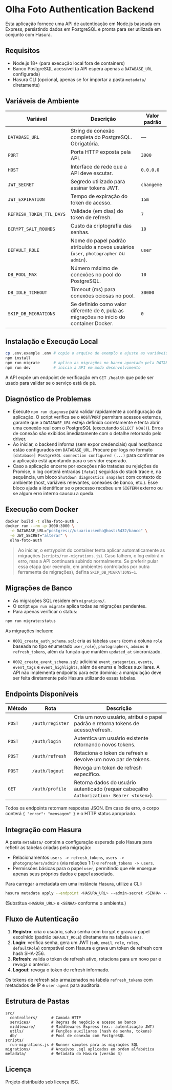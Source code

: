 # Olha Foto Authentication Backend

Esta aplicação fornece uma API de autenticação em Node.js baseada em Express, persistindo dados em PostgreSQL e pronta para ser utilizada em conjunto com Hasura.

## Requisitos

- Node.js 18+ (para execução local fora de containers)
- Banco PostgreSQL acessível (a API espera apenas a `DATABASE_URL` configurada)
- Hasura CLI (opcional, apenas se for importar a pasta `metadata/` diretamente)

## Variáveis de Ambiente

| Variável | Descrição | Valor padrão |
| --- | --- | --- |
| `DATABASE_URL` | String de conexão completa do PostgreSQL. Obrigatória. | — |
| `PORT` | Porta HTTP exposta pela API. | `3000` |
| `HOST` | Interface de rede que a API deve escutar. | `0.0.0.0` |
| `JWT_SECRET` | Segredo utilizado para assinar tokens JWT. | `changeme` |
| `JWT_EXPIRATION` | Tempo de expiração do token de acesso. | `15m` |
| `REFRESH_TOKEN_TTL_DAYS` | Validade (em dias) do token de refresh. | `7` |
| `BCRYPT_SALT_ROUNDS` | Custo da criptografia das senhas. | `10` |
| `DEFAULT_ROLE` | Nome do papel padrão atribuído a novos usuários (`user`, `photographer` ou `admin`). | `user` |
| `DB_POOL_MAX` | Número máximo de conexões no pool do PostgreSQL. | `10` |
| `DB_IDLE_TIMEOUT` | Timeout (ms) para conexões ociosas no pool. | `30000` |
| `SKIP_DB_MIGRATIONS` | Se definido como valor diferente de `0`, pula as migrações no início do container Docker. | `0` |

## Instalação e Execução Local

```bash
cp .env.example .env # copie o arquivo de exemplo e ajuste as variáveis conforme o seu ambiente
npm install
npm run migrate      # aplica as migrações no banco apontado pela DATABASE_URL
npm run dev          # inicia a API em modo desenvolvimento
```

A API expõe um endpoint de verificação em `GET /health` que pode ser usado para validar se o serviço está de pé.

## Diagnóstico de Problemas

- Execute `npm run diagnose` para validar rapidamente a configuração da aplicação. O script verifica se o `HOST`/`PORT` permitem
  acessos externos, garante que a `DATABASE_URL` esteja definida corretamente e tenta abrir uma conexão real com o PostgreSQL
  (executando `SELECT NOW()`). Erros de conexão são exibidos imediatamente com o detalhe retornado pelo driver.
- Ao iniciar, o backend informa (sem expor credenciais) qual host/banco estão configurados em `DATABASE_URL`. Procure por logs no
  formato `[database] PostgreSQL connection configured (...)` para confirmar se a aplicação está apontando para o servidor
  esperado.
- Caso a aplicação encerre por exceções não tratadas ou rejeições de Promise, o log conterá entradas `[fatal]` seguidas do stack
  trace e, na sequência, um bloco `Shutdown diagnostics snapshot` com contexto do ambiente (host, variáveis relevantes, conexões
  de banco, etc.). Esse bloco ajuda a identificar se o processo recebeu um `SIGTERM` externo ou se algum erro interno causou a
  queda.

## Execução com Docker

```bash
docker build -t olha-foto-auth .
docker run --rm -p 3000:3000 \
  -e DATABASE_URL="postgres://usuario:senha@host:5432/banco" \
  -e JWT_SECRET="alterar" \
  olha-foto-auth
```

> Ao iniciar, o entrypoint do container tenta aplicar automaticamente as migrações (`scripts/run-migrations.js`). Caso falhem, o log exibirá
> o erro, mas a API continuará subindo normalmente. Se preferir pular essa etapa (por exemplo, em ambientes controlados por outra ferramenta
> de migrações), defina `SKIP_DB_MIGRATIONS=1`.

## Migrações de Banco

- As migrações SQL residem em `migrations/`.
- O script `npm run migrate` aplica todas as migrações pendentes.
- Para apenas verificar o status:

```bash
npm run migrate:status
```

As migrações incluem:

- `0001_create_auth_schema.sql`: cria as tabelas `users` (com a coluna `role` baseada no tipo enumerado `user_role`), `photographers`, `admins` e `refresh_tokens`, além da função que mantém `updated_at` sincronizado.

- `0002_create_event_schema.sql`: adiciona `event_categories`, `events`, `event_tags` e `event_highlights`, além de enums e índices auxiliares. A API não implementa endpoints para este domínio; a manipulação deve ser feita diretamente pelo Hasura utilizando essas tabelas.

## Endpoints Disponíveis

| Método | Rota | Descrição |
| --- | --- | --- |
| `POST` | `/auth/register` | Cria um novo usuário, atribui o papel padrão e retorna tokens de acesso/refresh. |
| `POST` | `/auth/login` | Autentica um usuário existente retornando novos tokens. |
| `POST` | `/auth/refresh` | Rotaciona o token de refresh e devolve um novo par de tokens. |
| `POST` | `/auth/logout` | Revoga um token de refresh específico. |
| `GET` | `/auth/profile` | Retorna dados do usuário autenticado (requer cabeçalho `Authorization: Bearer <token>`). |

Todos os endpoints retornam respostas JSON. Em caso de erro, o corpo conterá `{ "error": "mensagem" }` e o HTTP status apropriado.

## Integração com Hasura

A pasta `metadata/` contém a configuração esperada pelo Hasura para refletir as tabelas criadas pela migração:

- Relacionamentos `users -> refresh_tokens`, `users -> photographers/admins` (via relações 1:1) e `refresh_tokens -> users`.
- Permissões básicas para o papel `user`, permitindo que ele enxergue apenas seus próprios dados e papel associado.

Para carregar a metadata em uma instância Hasura, utilize a CLI:

```bash
hasura metadata apply --endpoint <HASURA_URL> --admin-secret <SENHA> --project metadata
```

(Substitua `<HASURA_URL>` e `<SENHA>` conforme o ambiente.)

## Fluxo de Autenticação

1. **Registro**: cria o usuário, salva senha com bcrypt e grava o papel escolhido (padrão `DEFAULT_ROLE`) diretamente na tabela `users`.
2. **Login**: verifica senha, gera um JWT (`sub`, `email`, `role`, `roles`, `defaultRole`) compatível com Hasura e grava um token de refresh com hash SHA-256.
3. **Refresh**: valida o token de refresh ativo, rotaciona para um novo par e revoga o anterior.
4. **Logout**: revoga o token de refresh informado.

Os tokens de refresh são armazenados na tabela `refresh_tokens` com metadados de IP e `user-agent` para auditoria.

## Estrutura de Pastas

```
src/
  controllers/      # Camada HTTP
  services/         # Regras de negócio e acesso ao banco
  middleware/       # Middlewares Express (ex.: autenticação JWT)
  utils/            # Funções auxiliares (hash de senha, tokens)
  db/               # Pool de conexão com PostgreSQL
scripts/
  run-migrations.js # Runner simples para as migrações SQL
migrations/         # Arquivos .sql aplicados em ordem alfabética
metadata/           # Metadata do Hasura (versão 3)
```

## Licença

Projeto distribuído sob licença ISC.

